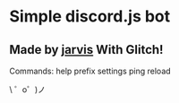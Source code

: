 Simple discord.js bot
===================

Made by [jarvis](https://vk.com/tarnatovski/)
With Glitch!
-------------------

Commands: 
help
prefix
settings
ping
reload

\ ゜o゜)ノ
